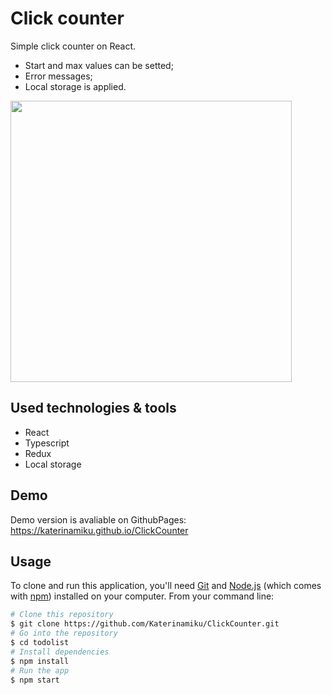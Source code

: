 
# Click counter

Simple click counter on React. 
- Start and max values can be setted;
- Error messages; 
- Local storage is applied.

<p align="left"><img src="https://s8.gifyu.com/images/video_2022-07-12_16-50-32-1.gif" width="450"/> </p>

## Used technologies & tools

- React
- Typescript
- Redux
- Local storage

## Demo

Demo version is avaliable
on GithubPages:  https://katerinamiku.github.io/ClickCounter

## Usage

To clone and run this application, you'll need [Git](https://git-scm.com) and [Node.js](https://nodejs.org/en/download/) (which comes with [npm](http://npmjs.com)) installed on your computer. From your command line:

```bash
# Clone this repository
$ git clone https://github.com/Katerinamiku/ClickCounter.git
# Go into the repository
$ cd todolist
# Install dependencies
$ npm install
# Run the app
$ npm start
```
